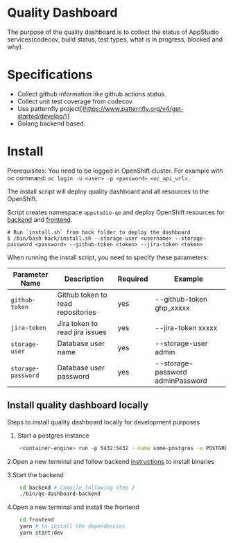 # Quality Dashboard

The purpose of the quality dashboard is to collect the status of AppStudio services(codecov, build status, test types, what is in progress, blocked and why).
# Specifications

* Collect github information like github actions status.
* Collect unit test coverage from codecov.
* Use patternfly project[(https://www.patternfly.org/v4/get-started/develop/)]
* Golang backend based.

# Install
Prerequisites:
You need to be logged in OpenShift cluster.
For example with oc command: `oc login -u <user> -p <password> <oc_api_url>.`

The install script will deploy quality dashboard and all resources to the OpenShift.

Script creates namespace `appstudio-qe` and deploy OpenShift resources for [backend](https://github.com/redhat-appstudio/quality-dashboard/tree/main/backend/deploy/openshift) and [frontend](https://github.com/redhat-appstudio/quality-dashboard/tree/main/frontend/deploy/openshift).

```
# Run `install.sh` from hack folder to deploy the dashboard
$ /bin/bash hack/install.sh --storage-user <username> --storage-password <password> --github-token <token> --jira-token <token>
```

When running the install script, you need to specify these parameters:

| Parameter Name | Description | Required | Example |
| -- | -- | -- | -- |
| `github-token` | Github token to read repositories | yes | --github-token ghp_xxxxx |
| `jira-token` | Jira token to read jira issues | yes | --jira-token xxxxx |
| `storage-user` | Database user name | yes | --storage-user admin |
| `storage-password` | Database user password | yes | --storage-password adminPassword |

## Install quality dashboard locally

Steps to install quality dashboard locally for development purposes

1. Start a postgres instance

```bash
    <container-engine> run -p 5432:5432 --name some-postgres -e POSTGRES_PASSWORD=postgres -d postgres # docker-engine is docker or podman
```

2.Open a new terminal and follow backend [instructions](./backend/README.md) to install binaries

3.Start the backend

```bash
    cd backend # Compile following step 2
    ./bin/qe-dashboard-backend
```

4.Open a new terminal and install the frontend

```bash
    cd frontend
    yarn # to install the dependencies
    yarn start:dev
```
